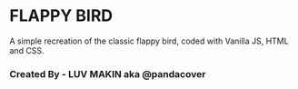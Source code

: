 <h1>FLAPPY BIRD</h1>
A simple recreation of the classic flappy bird, coded with Vanilla JS, HTML and CSS.
<h3>Created By - LUV MAKIN aka @pandacover</h3>